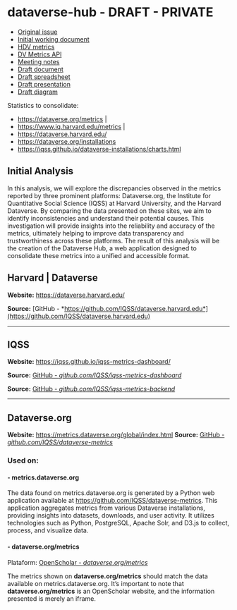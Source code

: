 # dataverse-hub - DRAFT - PRIVATE

- [Original issue](https://github.com/IQSS/dataverse-pm/issues/271)
- [Initial working document](https://docs.google.com/document/d/1lPoQLBt0tLjSLz7Jzm_MUxSS5bKu6ZRuoOmFkOGf_FI/edit)
- [HDV metrics](https://docs.google.com/document/d/1AgaLtvCP5t6jmfNYyXoCGXLZVJqNTVD_fTGFKKFC4XY/edit)
- [DV Metrics API](https://guides.dataverse.org/en/4.20/api/metrics.html)
- [Meeting notes](https://docs.google.com/document/d/1DKNXvPLqX3L4sdHnViea1RaAv5kAcPQXh_YXTSWUzeU/edit#heading=h.8ukwaoy3aqdd)
- [Draft document](https://docs.google.com/document/d/1F16ZcGvWW8rnN3pTGS1tH2GK_b84FY_SONKjNh8gnE4/edit?usp=sharing)
- [Draft spreadsheet](https://docs.google.com/spreadsheets/d/1Z4_RVic46Us8xSRcKYOr6aUCxjrff8eLY_UlUCQZeoc/edit?usp=sharing)
- [Draft presentation](https://docs.google.com/presentation/d/1aJlskY7LuuGMxYRkaxenEnKVhf7yxFj2pDnifL67lO4/edit?usp=sharing)
- [Draft diagram]([https://www.mermaidchart.com/play?utm_source=mermaid_live_editor&utm_medium=banner_ad&utm_campaign=teams#pako:eNqNVMtOwzAQ_BUr9_4AB6TSgKjUwqEFCakX19mmRn5E9hpUhfw7TmMlcetAfUo8u7MPz26dMV1AdpcxQa3NOS0NlTtF_Fkqi1QIilyr2eznPqdILWAaXGghgLV_afwdjJ0En7iAKVqlOlpCdsH7nGlkWXdAe2ZLhVCCIct8dLlBw1VJFJVwfVuAZYZXQ-5jsA2Arki4Ca3KCeioLaZjMe0UmlMKUMgVKEyUIqhT7PgB1CTAwBiV-6C1AKpIWTC2liD3YBJlaz53eNSGYyIf33ikDMmjpFx0cDNu_xq8HVvQCp0BEj1ATuQYjDLr3LanCnqzCPcaA8I6x_b7EjLgHwSKAUokFdjr28I2sayiukIvxky8SLqF2YiFOAg0UmtU8MqriORQact9XZfAMzVfYGPg3IeJBgxTeDESJM7mKoO5bGX0cFp43lJHAo3wjdt_-gAJHW61578qLJ1mWAbJsZ1qVHiLaI_82492sYyjTNPzEP_FtdPyenirhKaF_cMi199qZNNMLadhha10WSemlPUGG8cYWHtw4mokeps5IsgKbxBar_Cs-QVR4toE](https://www.mermaidchart.com/play?utm_source=mermaid_live_editor&utm_medium=banner_ad&utm_campaign=teams#pako:eNqdVMtugzAQ_BXEPT9Q9dKWHiK1p54qRUIbe0WsmnXkR6Qozb8XA47ANQSChEL2NePd8V5ypjjmTzmTYEwhoNJQ7_SOsuYJvzVaLVhpz0fMnn83m2BgcLRO42QYMIbGlBJPKKOgPjVVrjTNP6pWJHDl9hJXJEhF1e10zqDuovxX2ZEeOnvT9JmsBjLArFDUlK66QEHGgpTgrT4wvD6hbfYo4hJc_tlsyWLVsNoWI_NX25iMoMaUnaNhWhwDYOz2QNbxZKpvyKTzoIydwmTKkdXntIusICSbPJoER-zwjaCT7r5u1IBXpSQCZRVn7LPGeo862QglXpw9KC1sktlbw6wZV_Zeg7gN8ToezlDM6eH0EYKvmUVIHspoUCJNIkh5lkfQdsRnnm0BFrM-03__d2psdIN86Jwl2d_eiKtYxLXv3QmkWwjW3fyHwIoudQVYuzUegfpQd04VLZD0nIfrIj1HRYRdER7PMtwc40brLeIxVOWE2iaEe0f7EU67ctP124Wbrju1g6z6wTmksL-XAy65pf7Nr3_MVmOW))

Statistics to consolidate:

- https://dataverse.org/metrics |
- https://www.iq.harvard.edu/metrics |
- https://dataverse.harvard.edu/
- https://dataverse.org/installations
- https://iqss.github.io/dataverse-installations/charts.html


## Initial Analysis
  
In this analysis, we will explore the discrepancies observed in the metrics reported by three prominent platforms: Dataverse.org, the Institute for Quantitative Social Science (IQSS) at Harvard University, and the Harvard Dataverse. By comparing the data presented on these sites, we aim to identify inconsistencies and understand their potential causes. This investigation will provide insights into the reliability and accuracy of the metrics, ultimately helping to improve data transparency and trustworthiness across these platforms. The result of this analysis will be the creation of the Dataverse Hub, a web application designed to consolidate these metrics into a unified and accessible format.

## Harvard | Dataverse

**Website:** https://dataverse.harvard.edu/

**Source:** [GitHub - *https://github.com/IQSS/dataverse.harvard.edu*](https://github.com/IQSS/dataverse.harvard.edu)

___

## IQSS

**Website:** https://iqss.github.io/iqss-metrics-dashboard/

**Source:** [GitHub - *github.com/IQSS/iqss-metrics-dashboard*](https://github.com/IQSS/iqss-metrics-dashboard)

**Source:** [GitHub - *github.com/IQSS/iqss-metrics-backend*](https://github.com/IQSS/iqss-metrics-backend)
___

## Dataverse.org

**Website:** https://metrics.dataverse.org/global/index.html
**Source:** [GitHub - *github.com/IQSS/dataverse-metrics*](https://github.com/IQSS/dataverse-metrics)

### Used on:

#### - metrics.dataverse.org

The data found on metrics.dataverse.org is generated by a Python web application available at https://github.com/IQSS/dataverse-metrics. This application aggregates metrics from various Dataverse installations, providing insights into datasets, downloads, and user activity. It utilizes technologies such as Python, PostgreSQL, Apache Solr, and D3.js to collect, process, and visualize data.

#### - dataverse.org/metrics
Plataform: [OpenScholar - *dataverse.org/metrics*](https://dataverse.org/metrics)

The metrics shown on **dataverse.org/metrics** should match the data available on metrics.dataverse.org. It’s important to note that **dataverse.org/metrics** is an OpenScholar website, and the information presented is merely an iframe.



